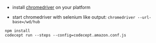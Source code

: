 * install [chromedriver](https://sites.google.com/a/chromium.org/chromedriver/) on your platform

* start chromedriver with selenium like output: `chromedriver --url-base=/wd/hub`

```
npm install
codecept run --steps --config=codecept.amazon.conf.js
```
